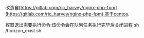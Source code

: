 改造自[https://gitlab.com/ric_harvey/nginx-php-fpm](https://gitlab.com/ric_harvey/nginx-php-fpm),基于centos.


容器退出需要执行命令:该命令会在队列任务执行完毕后关闭进程
sh /horizon_exist.sh
